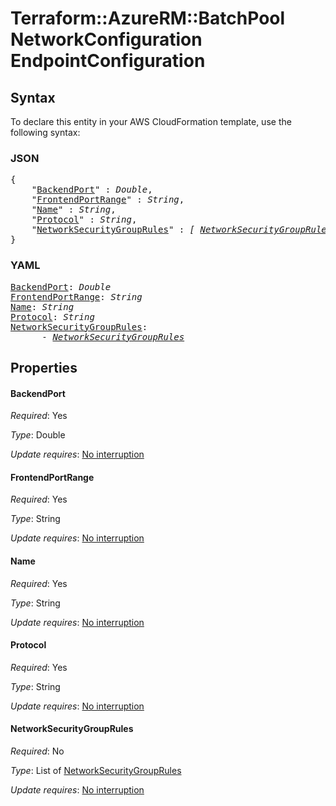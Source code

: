 # Terraform::AzureRM::BatchPool NetworkConfiguration EndpointConfiguration

## Syntax

To declare this entity in your AWS CloudFormation template, use the following syntax:

### JSON

<pre>
{
    "<a href="#backendport" title="BackendPort">BackendPort</a>" : <i>Double</i>,
    "<a href="#frontendportrange" title="FrontendPortRange">FrontendPortRange</a>" : <i>String</i>,
    "<a href="#name" title="Name">Name</a>" : <i>String</i>,
    "<a href="#protocol" title="Protocol">Protocol</a>" : <i>String</i>,
    "<a href="#networksecuritygrouprules" title="NetworkSecurityGroupRules">NetworkSecurityGroupRules</a>" : <i>[ <a href="networkconfiguration-endpointconfiguration-networksecuritygrouprules.md">NetworkSecurityGroupRules</a>, ... ]</i>
}
</pre>

### YAML

<pre>
<a href="#backendport" title="BackendPort">BackendPort</a>: <i>Double</i>
<a href="#frontendportrange" title="FrontendPortRange">FrontendPortRange</a>: <i>String</i>
<a href="#name" title="Name">Name</a>: <i>String</i>
<a href="#protocol" title="Protocol">Protocol</a>: <i>String</i>
<a href="#networksecuritygrouprules" title="NetworkSecurityGroupRules">NetworkSecurityGroupRules</a>: <i>
      - <a href="networkconfiguration-endpointconfiguration-networksecuritygrouprules.md">NetworkSecurityGroupRules</a></i>
</pre>

## Properties

#### BackendPort

_Required_: Yes

_Type_: Double

_Update requires_: [No interruption](https://docs.aws.amazon.com/AWSCloudFormation/latest/UserGuide/using-cfn-updating-stacks-update-behaviors.html#update-no-interrupt)

#### FrontendPortRange

_Required_: Yes

_Type_: String

_Update requires_: [No interruption](https://docs.aws.amazon.com/AWSCloudFormation/latest/UserGuide/using-cfn-updating-stacks-update-behaviors.html#update-no-interrupt)

#### Name

_Required_: Yes

_Type_: String

_Update requires_: [No interruption](https://docs.aws.amazon.com/AWSCloudFormation/latest/UserGuide/using-cfn-updating-stacks-update-behaviors.html#update-no-interrupt)

#### Protocol

_Required_: Yes

_Type_: String

_Update requires_: [No interruption](https://docs.aws.amazon.com/AWSCloudFormation/latest/UserGuide/using-cfn-updating-stacks-update-behaviors.html#update-no-interrupt)

#### NetworkSecurityGroupRules

_Required_: No

_Type_: List of <a href="networkconfiguration-endpointconfiguration-networksecuritygrouprules.md">NetworkSecurityGroupRules</a>

_Update requires_: [No interruption](https://docs.aws.amazon.com/AWSCloudFormation/latest/UserGuide/using-cfn-updating-stacks-update-behaviors.html#update-no-interrupt)

